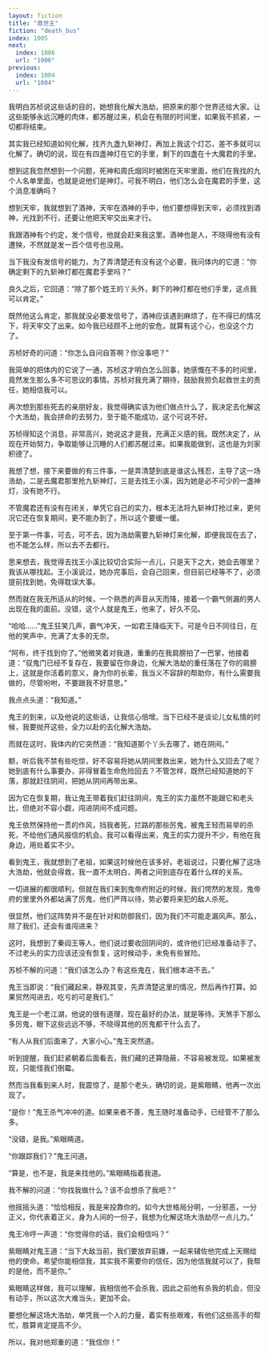 ```yaml
---
layout: fiction
title: "救世主"
fiction: "death_bus"
index: 1005
next:
  index: 1006
  url: "1006"
previous:
  index: 1004
  url: "1004"
---
```

我明白苏桢说这些话的目的，她想我化解大浩劫，把原来的那个世界还给大家。让这些能够永远沉睡的肉体，都苏醒过来，机会在有限的时间里，如果我不抓紧，一切都将结束。

其实我已经知道如何化解，找齐九盏九斩神灯，再加上我这个灯芯，差不多就可以化解了。确切的说，现在有四盏神灯在它的手里，剩下的四盏在十大魔君的手里。

想到这我忽然想到一个问题，死神和周氏烟同时被困在天牢里面，他们在我找的九个人名单里面，也就是说他们是神灯。可我不明白，他们怎么会在魔君的手里，这个消息准确吗？

想到天牢，我就想到了酒神，天牢在酒神的手中，他们要想得到天牢，必须找到酒神，光找到不行，还要让他把天牢交出来才行。

我跟酒神有个约定，发个信号，他就会赶来我这里。酒神也是人，不晓得他有没有遭殃，不然就是发一百个信号也没用。

当下我没有发信号的能力，为了弄清楚还有没有这个必要，我问体内的它道：“你确定剩下的九斩神灯都在魔君手里吗？”

良久之后，它回道：“除了那个姓王的丫头外，剩下的神灯都在他们手里，这点我可以肯定。”

既然他这么肯定，那我就没必要发信号了，酒神应该遇到麻烦了，在不得已的情况下，将天牢交了出来。如今我已经顾不上他的安危，就算有这个心，也没这个力了。

苏桢好奇的问道：“你怎么自问自答啊？你没事吧？”

我简单的把体内的它说了一通，苏桢这才明白怎么回事，她感慨在不多的时间里，竟然发生那么多不可思议的事情。苏桢对我充满了期待，鼓励我担负起救世主的责任，她相信我可以。

再次想到那些死去的亲朋好友，我觉得确实该为他们做点什么了，我决定去化解这个大浩劫，我会拼命的去努力，至于能不能成功，这个可说不好。

苏桢得知这个消息，非常高兴，她说这才是我，充满正义感的我。既然决定了，从现在开始努力，争取能够让沉睡的人们都苏醒过来。如果我能做到，这也是为刘家积德了。

我想了想，接下来要做的有三件事，一是弄清楚到底是谁这么残忍，主导了这一场浩劫，二是去魔君那里抢九斩神灯，三是去找王小溪，因为她是必不可少的一盏神灯，没有她不行。

不管魔君还有没有在闭关，单凭它自己的实力，根本无法将九斩神灯抢过来，更何况它还在恢复期间，更不能办到了，所以这个要缓一缓。

至于第一件事，可去，可不去，因为浩劫需要九斩神灯来化解，即便我现在去了，也不能怎么样，所以去不去都行。

思来想去，我觉得去找王小溪比较切合实际一点儿，只是天下之大，她会去哪里？我该从哪找起。王小溪说过，她办完事后，会自己回来，但目前已经等不了，必须提前找到她，免得耽误大事。

然而就在我无所适从的时候，一个熟悉的声音从天而降，接着一个霸气侧漏的男人出现在我的面前。没错，这个人就是鬼王，他来了，好久不见。

“哈哈……”鬼王狂笑几声，霸气冲天，一如君王降临天下。可是今日不同往日，在他的笑声中，充满了太多的无奈。

“阿布，终于找到你了。”他微笑着对我道，重重的在我肩膀拍了一巴掌，他接着道：“驭鬼门已经不复存在，我要留在你身边，化解大浩劫的重任落在了你的肩膀上，这就是你活着的意义，身为你的长辈，我当义不容辞的帮助你，有什么需要我做的，尽管吩咐，不要跟我不好意思。”

我点点头道：“我知道。”

鬼王的到来，以及他说的这些话，让我信心倍增。当下已经不是谈论儿女私情的时候，我要抛开这些，全力以赴的去化解大浩劫。

而就在这时，我体内的它突然道：“我知道那个丫头去哪了，她在阴间。”

额，听后我不禁有些吃惊，好不容易将她从阴间里救出来，她为什么又回去了呢？她到底有什么事要办，非得冒着生命危险回去？不管怎样，既然已经知道她的下落，那就赶往阴间，把她从阴间再带出来。

因为它在恢复期，我让鬼王带着我们赶往阴间，鬼王的实力虽然不能跟它和老头比，但绝对不容小觑，闯进阴间不成问题。

鬼王依然保持他一贯的作风，挡我者死，拦路的那些厉鬼，被鬼王轻而易举的杀死，不给他们通风报信的机会。我可以看得出来，鬼王的实力提升不少，有他在我身边，用处着实不少。

看到鬼王，我就想到了老祖，如果这时候他在该多好。老祖说过，只要化解了这场大浩劫，他就会得救，我一直不太明白，两者之间到底存在着什么样的关系。

一切进展的都很顺利，但就在我们来到鬼帝府附近的时候，我们愕然的发现，鬼帝府的里里外外都站满了厉鬼，他们严阵以待，势必要将来犯的敌人杀死。

很显然，他们这阵势并不是在针对和防御我们，因为我们不可能走漏风声。那么，除了我们，还会有谁闯进来？

这时，我想到了秦阎王等人，他们说过要收回阴间的，或许他们已经准备动手了。不过老头的实力应该还没有恢复，这时候动手，未免有些冒险。

苏桢不解的问道：“我们该怎么办？有这些鬼在，我们根本进不去。”

鬼王当即说：“我们藏起来，静观其变，先弄清楚这里的情况，然后再作打算。如果贸然闯进去，吃亏的可是我们。”

鬼王是一个老江湖，他说的很有道理，现在最好的办法，就是等待。天煞手下那么多厉鬼，眼下这些远远不够，不晓得其他的厉鬼都干什么去了。

“有人从我们后面来了，大家小心。”鬼王突然道。

听到提醒，我们赶紧朝着后面看去，我们藏的还算隐蔽，不容易被发现。如果被发现，只能怪我们倒霉。

然而当我看到来人时，我震惊了，是那个老头，确切的说，是紫眼睛，他再一次出现了。

“是你！”鬼王杀气冲冲的道。如果来者不善，鬼王随时准备动手，已经管不了那么多。

“没错，是我。”紫眼睛道。

“你跟踪我们？”鬼王问道。

“算是，也不是，我是来找他的。”紫眼睛指着我道。

我不解的问道：“你找我做什么？该不会想杀了我吧？”

他摇摇头道：“恰恰相反，我是来投靠你的。如今大世格局分明，一分邪恶，一分正义，你代表着正义，身为人间的一份子，我想为化解这场大浩劫尽一点儿力。”

鬼王冷哼一声道：“你觉得你的话，我们会相信吗？”

紫眼睛对鬼王道：“当下大敌当前，我们要放弃前嫌，一起来辅佐他完成上天赐给他的使命。希望你能相信我，其实我不需要你的信任，因为他信我就可以了，我帮的是他，而不是你。”

紫眼睛这样做，我可以理解，我相信他不会杀我，因此之前他有杀我的机会，但没有动手，所以这次大难当头，更加不会。

要想化解这场大浩劫，单凭我一个人的力量，着实有些艰难，有他们这些高手的帮忙，胜算肯定提高不少。

所以，我对他郑重的道：“我信你！”
